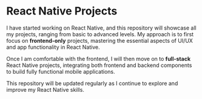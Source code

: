 # React Native Projects

I have started working on React Native, and this repository will showcase all my projects, ranging from basic to advanced levels. My approach is to first focus on **frontend-only** projects, mastering the essential aspects of UI/UX and app functionality in React Native.

Once I am comfortable with the frontend, I will then move on to **full-stack** React Native projects, integrating both frontend and backend components to build fully functional mobile applications.

This repository will be updated regularly as I continue to explore and improve my React Native skills.
